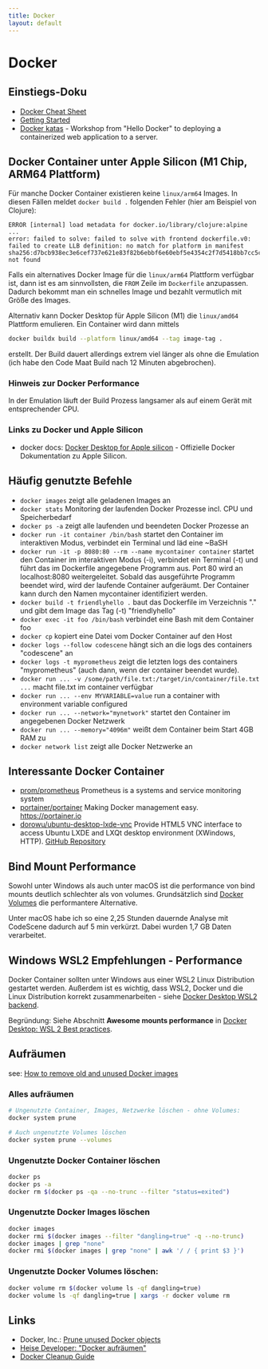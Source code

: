 ```yaml
---
title: Docker
layout: default
---
```


# Docker

## Einstiegs-Doku

* [Docker Cheat Sheet](https://github.com/wsargent/docker-cheat-sheet)
* [Getting Started](https://docs.docker.com/get-started/)
* [Docker katas](https://github.com/eficode-academy/docker-katas) - Workshop from "Hello Docker" to deploying a containerized web application to a server.

## Docker Container unter Apple Silicon (M1 Chip, ARM64 Plattform)

Für manche Docker Container existieren keine `linux/arm64` Images. In diesen Fällen meldet `docker build .` folgenden Fehler (hier am Beispiel von Clojure):

```text
ERROR [internal] load metadata for docker.io/library/clojure:alpine
...
error: failed to solve: failed to solve with frontend dockerfile.v0: failed to create LLB definition: no match for platform in manifest sha256:d7bcb938ec3e6cef737e621e83f82b6ebbf6e60ebf5e4354c2f7d5418bb7cc5c: not found
```

Falls ein alternatives Docker Image für die `linux/arm64` Plattform verfügbar ist, dann ist es am sinnvollsten, die `FROM` Zeile im `Dockerfile` anzupassen. Dadurch bekommt man ein schnelles Image und bezahlt vermutlich mit Größe des Images.

Alternativ kann Docker Desktop für Apple Silicon (M1) die `linux/amd64` Plattform emulieren. Ein Container wird dann mittels 

```sh
docker buildx build --platform linux/amd64 --tag image-tag .
```

erstellt. Der Build dauert allerdings extrem viel länger als ohne die Emulation (ich habe den Code Maat Build nach 12 Minuten abgebrochen).

### Hinweis zur Docker Performance

In der Emulation läuft der Build Prozess langsamer als auf einem Gerät mit entsprechender CPU.

### Links zu Docker und Apple Silicon

* docker docs: [Docker Desktop for Apple silicon](https://docs.docker.com/desktop/mac/apple-silicon/) - Offizielle Docker Dokumentation zu Apple Silicon.

## Häufig genutzte Befehle

* `docker images` zeigt alle geladenen Images an
* `docker stats` Monitoring der laufenden Docker Prozesse incl. CPU und Speicherbedarf
* `docker ps -a` zeigt alle laufenden und beendeten Docker Prozesse an
* `docker run -it container /bin/bash` startet den Container im interaktiven Modus, verbindet ein Terminal und läd eine ~BaSH
* `docker run -it -p 8080:80 --rm --name mycontainer container` startet den Container im interaktiven Modus (-i), verbindet ein Terminal (-t) und führt das im Dockerfile angegebene Programm aus. Port 80 wird an localhost:8080 weitergeleitet. Sobald das ausgeführte Programm beendet wird, wird der laufende Container aufgeräumt. Der Container kann durch den Namen mycontainer identifiziert werden.
* `docker build -t friendlyhello .` baut das Dockerfile im Verzeichnis "." und gibt dem Image das Tag (-t) "friendlyhello"
* `docker exec -it foo /bin/bash` verbindet eine Bash mit dem Container foo
* `docker cp` kopiert eine Datei vom Docker Container auf den Host
* `docker logs --follow codescene` hängt sich an die logs des containers "codescene" an
* `docker logs -t myprometheus` zeigt die letzten logs des containers "myprometheus" (auch dann, wenn der container beendet wurde).
* `docker run ... -v /some/path/file.txt:/target/in/container/file.txt ...` macht file.txt im container verfügbar
* `docker run ... --env MYVARIABLE=value` run a container with environment variable configured
* `docker run ... --network="mynetwork"` startet den Container im angegebenen Docker Netzwerk
* `docker run ... --memory="4096m"` weißt dem Container beim Start 4GB RAM zu
* `docker network list` zeigt alle Docker Netzwerke an

## Interessante Docker Container

* [prom/prometheus](https://hub.docker.com/r/prom/prometheus) Prometheus is a systems and service monitoring system
* [portainer/portainer](https://hub.docker.com/r/portainer/portainer) Making Docker management easy. https://portainer.io
* [dorowu/ubuntu-desktop-lxde-vnc](https://hub.docker.com/r/dorowu/ubuntu-desktop-lxde-vnc) Provide HTML5 VNC interface to access Ubuntu LXDE and LXQt desktop environment (XWindows, HTTP). [GitHub Repository](https://github.com/fcwu/docker-ubuntu-vnc-desktop)

## Bind Mount Performance

Sowohl unter Windows als auch unter macOS ist die performance von bind mounts deutlich schlechter als von volumes.
Grundsätzlich sind [Docker Volumes](https://docs.docker.com/storage/volumes/) die performantere Alternative.

Unter macOS habe ich so eine 2,25 Stunden dauernde Analyse mit CodeScene dadurch auf 5 min verkürzt. Dabei wurden
1,7 GB Daten verarbeitet.

## Windows WSL2 Empfehlungen - Performance

Docker Container sollten unter Windows aus einer WSL2 Linux Distribution gestartet werden. Außerdem ist es wichtig, dass WSL2, Docker und die Linux Distribution korrekt zusammenarbeiten - siehe [Docker Desktop WSL2 backend](https://docs.docker.com/desktop/windows/wsl/).

Begründung: Siehe Abschnitt **Awesome mounts performance** in [Docker Desktop: WSL 2 Best practices](https://www.docker.com/blog/docker-desktop-wsl-2-best-practices/).

## Aufräumen

see: [How to remove old and unused Docker images](http://stackoverflow.com/questions/32723111/how-to-remove-old-and-unused-docker-images)

### Alles aufräumen

```sh
# Ungenutzte Container, Images, Netzwerke löschen - ohne Volumes:
docker system prune

# Auch ungenutzte Volumes löschen
docker system prune --volumes
```

### Ungenutzte Docker Container löschen

```sh
docker ps
docker ps -a
docker rm $(docker ps -qa --no-trunc --filter "status=exited")
```

### Ungenutzte Docker Images löschen

```sh
docker images
docker rmi $(docker images --filter "dangling=true" -q --no-trunc)
docker images | grep "none"
docker rmi $(docker images | grep "none" | awk '/ / { print $3 }')
```

### Ungenutzte Docker Volumes löschen:

```sh
docker volume rm $(docker volume ls -qf dangling=true)
docker volume ls -qf dangling=true | xargs -r docker volume rm
```

## Links

* Docker, Inc.: [Prune unused Docker objects](https://docs.docker.com/config/pruning/)
* [Heise Developer: "Docker aufräumen"](https://www.heise.de/developer/artikel/Docker-aufraeumen-3604106.html)
* [Docker Cleanup Guide](https://gist.github.com/bastman/5b57ddb3c11942094f8d0a97d461b430)